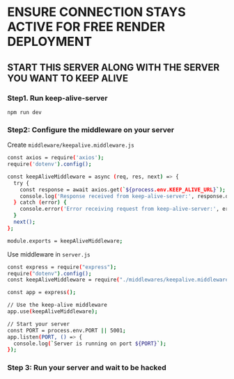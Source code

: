 # ENSURE CONNECTION STAYS ACTIVE FOR FREE RENDER DEPLOYMENT
## START THIS SERVER ALONG WITH THE SERVER YOU WANT TO KEEP ALIVE

### Step1. Run keep-alive-server
`npm run dev`
### Step2: Configure the middleware on your server

Create `middleware/keepalive.middleware.js` 

```bash
const axios = require('axios');
require('dotenv').config(); 

const keepAliveMiddleware = async (req, res, next) => {
  try {
    const response = await axios.get(`${process.env.KEEP_ALIVE_URL}`);     
    console.log('Response received from keep-alive-server:', response.data);
  } catch (error) {
    console.error('Error receiving request from keep-alive-server:', error.message);
  }
  next();
};

module.exports = keepAliveMiddleware;
```
Use middleware in `server.js`

```bash
const express = require("express");
require("dotenv").config();
const keepAliveMiddleware = require("./middlewares/keepalive.middleware");

const app = express();

// Use the keep-alive middleware
app.use(keepAliveMiddleware);

// Start your server
const PORT = process.env.PORT || 5001;
app.listen(PORT, () => {
  console.log(`Server is running on port ${PORT}`);
});

```
### Step 3: Run your server and wait to be hacked

